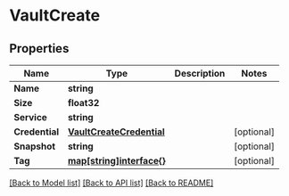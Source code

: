 # VaultCreate

## Properties
Name | Type | Description | Notes
------------ | ------------- | ------------- | -------------
**Name** | **string** |  | 
**Size** | **float32** |  | 
**Service** | **string** |  | 
**Credential** | [**VaultCreateCredential**](vault_create_credential.md) |  | [optional] 
**Snapshot** | **string** |  | [optional] 
**Tag** | [**map[string]interface{}**](.md) |  | [optional] 

[[Back to Model list]](../README.md#documentation-for-models) [[Back to API list]](../README.md#documentation-for-api-endpoints) [[Back to README]](../README.md)


